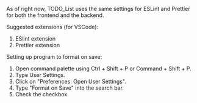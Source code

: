As of right now, TODO_List uses the same settings for ESLint and Prettier for both the frontend and the backend.

Suggested extensions (for VSCode):
1. ESlint extension
2. Prettier extension

Setting up program to format on save: 
1. Open command palette using Ctrl + Shift + P or Command + Shift + P.
2. Type User Settings.
3. Click on "Preferences: Open User Settings".
4. Type "Format on Save" into the search bar.
5. Check the checkbox. 